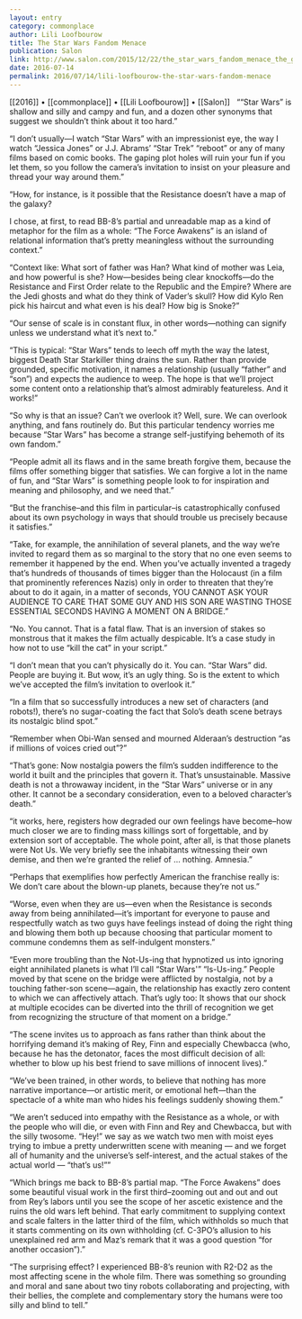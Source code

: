 ```yaml
---
layout: entry
category: commonplace
author: Lili Loofbourow
title: The Star Wars Fandom Menace
publication: Salon
link: http://www.salon.com/2015/12/22/the_star_wars_fandom_menace_the_glaring_emotional_blind_spots_that_power_the_force_awakens/
date: 2016-07-14
permalink: 2016/07/14/lili-loofbourow-the-star-wars-fandom-menace
---
```


[[2016]] • [[commonplace]] • [[Lili Loofbourow]] • [[Salon]]
 
““Star Wars” is shallow and silly and campy and fun, and a dozen other synonyms that suggest we shouldn’t think about it too hard.”

“I don’t usually—I watch “Star Wars” with an impressionist eye, the way I watch “Jessica Jones” or J.J. Abrams’ “Star Trek” “reboot” or any of many films based on comic books. The gaping plot holes will ruin your fun if you let them, so you follow the camera’s invitation to insist on your pleasure and thread your way around them.”

“How, for instance, is it possible that the Resistance doesn’t have a map of the galaxy?

I chose, at first, to read BB-8’s partial and unreadable map as a kind of metaphor for the film as a whole: “The Force Awakens” is an island of relational information that’s pretty meaningless without the surrounding context.”

“Context like: What sort of father was Han? What kind of mother was Leia, and how powerful is she? How—besides being clear knockoffs—do the Resistance and First Order relate to the Republic and the Empire? Where are the Jedi ghosts and what do they think of Vader’s skull? How did Kylo Ren pick his haircut and what even is his deal? How big is Snoke?”

“Our sense of scale is in constant flux, in other words—nothing can signify unless we understand what it’s next to.”

“This is typical: “Star Wars” tends to leech off myth the way the latest, biggest Death Star Starkiller thing drains the sun. Rather than provide grounded, specific motivation, it names a relationship (usually “father” and “son”) and expects the audience to weep. The hope is that we’ll project some content onto a relationship that’s almost admirably featureless. And it works!”

“So why is that an issue? Can’t we overlook it? Well, sure. We can overlook anything, and fans routinely do. But this particular tendency worries me because “Star Wars” has become a strange self-justifying behemoth of its own fandom.”

“People admit all its flaws and in the same breath forgive them, because the films offer something bigger that satisfies. We can forgive a lot in the name of fun, and “Star Wars” is something people look to for inspiration and meaning and philosophy, and we need that.”

“But the franchise–and this film in particular–is catastrophically confused about its own psychology in ways that should trouble us precisely because it satisfies.”

“Take, for example, the annihilation of several planets, and the way we’re invited to regard them as so marginal to the story that no one even seems to remember it happened by the end. When you’ve actually invented a tragedy that’s hundreds of thousands of times bigger than the Holocaust (in a film that prominently references Nazis) only in order to threaten that they’re about to do it again, in a matter of seconds, YOU CANNOT ASK YOUR AUDIENCE TO CARE THAT SOME GUY AND HIS SON ARE WASTING THOSE ESSENTIAL SECONDS HAVING A MOMENT ON A BRIDGE.”

“No. You cannot. That is a fatal flaw. That is an inversion of stakes so monstrous that it makes the film actually despicable. It’s a case study in how not to use “kill the cat” in your script.”

“I don’t mean that you can’t physically do it. You can. “Star Wars” did. People are buying it. But wow, it’s an ugly thing. So is the extent to which we’ve accepted the film’s invitation to overlook it.”

“In a film that so successfully introduces a new set of characters (and robots!), there’s no sugar-coating the fact that Solo’s death scene betrays its nostalgic blind spot.”

“Remember when Obi-Wan sensed and mourned Alderaan’s destruction “as if millions of voices cried out”?”

“That’s gone: Now nostalgia powers the film’s sudden indifference to the world it built and the principles that govern it. That’s unsustainable. Massive death is not a throwaway incident, in the “Star Wars” universe or in any other. It cannot be a secondary consideration, even to a beloved character’s death.”

“it works, here, registers how degraded our own feelings have become–how much closer we are to finding mass killings sort of forgettable, and by extension sort of acceptable. The whole point, after all, is that those planets were Not Us. We very briefly see the inhabitants witnessing their own demise, and then we’re granted the relief of … nothing. Amnesia.”

“Perhaps that exemplifies how perfectly American the franchise really is: We don’t care about the blown-up planets, because they’re not us.”

“Worse, even when they are us—even when the Resistance is seconds away from being annihilated—it’s important for everyone to pause and respectfully watch as two guys have feelings instead of doing the right thing and blowing them both up because choosing that particular moment to commune condemns them as self-indulgent monsters.”

“Even more troubling than the Not-Us-ing that hypnotized us into ignoring eight annihilated planets is what I’ll call “Star Wars'” “Is-Us-ing.” People moved by that scene on the bridge were afflicted by nostalgia, not by a touching father-son scene—again, the relationship has exactly zero content to which we can affectively attach. That’s ugly too: It shows that our shock at multiple ecocides can be diverted into the thrill of recognition we get from recognizing the structure of that moment on a bridge.”

“The scene invites us to approach as fans rather than think about the horrifying demand it’s making of Rey, Finn and especially Chewbacca (who, because he has the detonator, faces the most difficult decision of all: whether to blow up his best friend to save millions of innocent lives).”

“We’ve been trained, in other words, to believe that nothing has more narrative importance—or artistic merit, or emotional heft—than the spectacle of a white man who hides his feelings suddenly showing them.”

“We aren’t seduced into empathy with the Resistance as a whole, or with the people who will die, or even with Finn and Rey and Chewbacca, but with the silly twosome. “Hey!” we say as we watch two men with moist eyes trying to imbue a pretty underwritten scene with meaning — and we forget all of humanity and the universe’s self-interest, and the actual stakes of the actual world — “that’s us!””

“Which brings me back to BB-8’s partial map. “The Force Awakens” does some beautiful visual work in the first third–zooming out and out and out from Rey’s labors until you see the scope of her ascetic existence and the ruins the old wars left behind. That early commitment to supplying context and scale falters in the latter third of the film, which withholds so much that it starts commenting on its own withholding (cf. C-3PO’s allusion to his unexplained red arm and Maz’s remark that it was a good question “for another occasion”).”

“The surprising effect? I experienced BB-8’s reunion with R2-D2 as the most affecting scene in the whole film. There was something so grounding and moral and sane about two tiny robots collaborating and projecting, with their bellies, the complete and complementary story the humans were too silly and blind to tell.”

